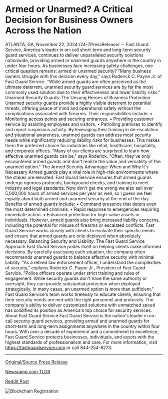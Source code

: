 # Armed or Unarmed? A Critical Decision for Business Owners Across the Nation

ATLANTA, GA, November 22, 2024 /24-7PressRelease/ -- Fast Guard Service, America's leader in on-call short-term and long-term security guard services, continues to deliver unparalleled security solutions nationwide, providing armed or unarmed guards anywhere in the country in under four hours. As businesses face increasing safety challenges, one critical question remains: armed or unarmed security?  "Many business owners struggle with this decision every day," says Roderick C. Payne Jr. of Fast Guard Service. "While armed guards are often perceived as the ultimate deterrent, unarmed security guard services are by far the most commonly used solution due to their effectiveness and lower liability risks."  Unarmed Security Guards: The Unsung Heroes of Business Protection  Unarmed security guards provide a highly visible deterrent to potential threats, offering peace of mind and operational safety without the complications associated with firearms. Their responsibilities include:  • Monitoring access points and securing entrances. • Providing customer service by assisting employees and visitors. • Patrolling premises to identify and report suspicious activity.  By leveraging their training in de-escalation and situational awareness, unarmed guards can address most security needs while significantly reducing liability risks for businesses. This makes them the preferred choice for industries like retail, healthcare, hospitality, and corporate offices.  "Many of our clients are surprised to learn how effective unarmed guards can be," says Roderick. "Often, they've only encountered armed guards and don't realize the value and versatility of the unarmed option."  The Armed Security Advantage: When and Why It's Necessary  Armed guards play a vital role in high-risk environments where the stakes are elevated. Fast Guard Service ensures that armed guards undergo rigorous protocols, background checks, and training to meet industry and legal standards. Now don't get me wrong we also sell over 5,000,000 hours of armed services per year as well, so I guess we feel equally about both armed and unarmed security at the end of the day.  Benefits of armed guards include:  • Command presence that deters even the most determined criminals. • Rapid response to emergencies requiring immediate action. • Enhanced protection for high-value assets or individuals.  However, armed guards also bring increased liability concerns, including the potential for misuse of firearms or escalated conflicts. Fast Guard Service works closely with clients to evaluate their specific needs and ensure that armed guards are only deployed when absolutely necessary.  Balancing Security and Liability: The Fast Guard Service Approach  Fast Guard Service prides itself on helping clients make informed decisions. By carefully assessing each situation, the company often recommends unarmed guards to balance effective security with minimal liability.  "As a retired law enforcement officer, I understand the complexities of security," explains Roderick C. Payne Jr., President of Fast Guard Service. "Police officers operate under strict training and rules of engagement. While security guards don't have the same authority or oversight, they can provide substantial protection when deployed strategically. In many cases, an unarmed option is more than sufficient."  Fast Guard Service's team works tirelessly to educate clients, ensuring that their security needs are met with the right personnel and protocols. The company's ability to deliver customized solutions with unmatched speed has solidified its position as America's top choice for security services.  About Fast Guard Service Fast Guard Service is the nation's leader in on-call security guard services, providing armed and unarmed guards for short-term and long-term assignments anywhere in the country within four hours. With over a decade of experience and a commitment to excellence, Fast Guard Service protects businesses, individuals, and assets with the highest standards of professionalism and care.  For more information, visit https://fastguardservice.com or call 844-254-8273. 

---

[Original/Source Press Release](https://www.24-7pressrelease.com/press-release/516487/armed-or-unarmed-a-critical-decision-for-business-owners-across-the-nation)
                    

[Newsramp.com TLDR](https://newsramp.com/curated-news/unarmed-vs-armed-security-fast-guard-service-offers-insight-and-solutions/e1846f509334a3c0e14660f34926de5b) 

 



[Reddit Post](https://www.reddit.com/r/Business_NewsRamp/comments/1gx36cz/unarmed_vs_armed_security_fast_guard_service/) 



![Blockchain Registration](https://cdn.newsramp.app/24-7PressRelease/qrcode/2411/22/chefE8r8.webp)